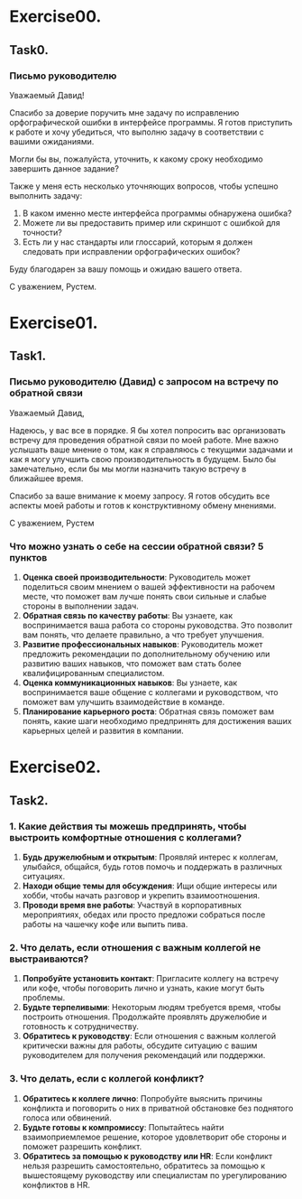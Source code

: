 # Exercise00.
## Task0.

### Письмо руководителю

Уважаемый Давид!

Спасибо за доверие поручить мне задачу по исправлению орфографической ошибки в интерфейсе программы. Я готов приступить к работе и хочу убедиться, что выполню задачу в соответствии с вашими ожиданиями.

Могли бы вы, пожалуйста, уточнить, к какому сроку необходимо завершить данное задание?

Также у меня есть несколько уточняющих вопросов, чтобы успешно выполнить задачу:
1. В каком именно месте интерфейса программы обнаружена ошибка?
2. Можете ли вы предоставить пример или скриншот с ошибкой для точности?
3. Есть ли у нас стандарты или глоссарий, которым я должен следовать при исправлении орфографических ошибок?

Буду благодарен за вашу помощь и ожидаю вашего ответа.

С уважением,
Рустем.

# Exercise01.
## Task1.

### Письмо руководителю (Давид) с запросом на встречу по обратной связи

Уважаемый Давид,

Надеюсь, у вас все в порядке. Я бы хотел попросить вас организовать встречу для проведения обратной связи по моей работе. Мне важно услышать ваше мнение о том, как я справляюсь с текущими задачами и как я могу улучшить свою производительность в будущем. Было бы замечательно, если бы мы могли назначить такую встречу в ближайшее время.

Спасибо за ваше внимание к моему запросу. Я готов обсудить все аспекты моей работы и готов к конструктивному обмену мнениями.

С уважением,
Рустем

### Что можно узнать о себе на сессии обратной связи? 5 пунктов

1. **Оценка своей производительности**: Руководитель может поделиться своим мнением о вашей эффективности на рабочем месте, что поможет вам лучше понять свои сильные и слабые стороны в выполнении задач.
2. **Обратная связь по качеству работы**: Вы узнаете, как воспринимается ваша работа со стороны руководства. Это позволит вам понять, что делаете правильно, а что требует улучшения.
3. **Развитие профессиональных навыков**: Руководитель может предложить рекомендации по дополнительному обучению или развитию ваших навыков, что поможет вам стать более квалифицированным специалистом.
4. **Оценка коммуникационных навыков**: Вы узнаете, как воспринимается ваше общение с коллегами и руководством, что поможет вам улучшить взаимодействие в команде.
5. **Планирование карьерного роста**: Обратная связь поможет вам понять, какие шаги необходимо предпринять для достижения ваших карьерных целей и развития в компании.

# Exercise02.
## Task2.

### 1. Какие действия ты можешь предпринять, чтобы выстроить комфортные отношения с коллегами?

1. **Будь дружелюбным и открытым**: Проявляй интерес к коллегам, улыбайся, общайся, будь готов помочь и поддержать в различных ситуациях.
2. **Находи общие темы для обсуждения**: Ищи общие интересы или хобби, чтобы начать разговор и укрепить взаимоотношения.
3. **Проводи время вне работы**: Участвуй в корпоративных мероприятиях, обедах или просто предложи собраться после работы на чашечку кофе или выпить пива.
   
### 2. Что делать, если отношения с важным коллегой не выстраиваются?

1. **Попробуйте установить контакт**: Пригласите коллегу на встречу или кофе, чтобы поговорить лично и узнать, какие могут быть проблемы.
2. **Будьте терпеливыми**: Некоторым людям требуется время, чтобы построить отношения. Продолжайте проявлять дружелюбие и готовность к сотрудничеству.
3. **Обратитесь к руководству**: Если отношения с важным коллегой критически важны для работы, обсудите ситуацию с вашим руководителем для получения рекомендаций или поддержки.

### 3. Что делать, если с коллегой конфликт?

1. **Обратитесь к коллеге лично**: Попробуйте выяснить причины конфликта и поговорить о них в приватной обстановке без поднятого голоса или обвинений.
2. **Будьте готовы к компромиссу**: Попытайтесь найти взаимоприемлемое решение, которое удовлетворит обе стороны и поможет разрешить конфликт.
3. **Обратитесь за помощью к руководству или HR**: Если конфликт нельзя разрешить самостоятельно, обратитесь за помощью к вышестоящему руководству или специалистам по урегулированию конфликтов в HR.
